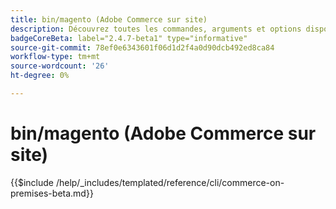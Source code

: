 ```yaml
---
title: bin/magento (Adobe Commerce sur site)
description: Découvrez toutes les commandes, arguments et options disponibles pour l’outil de ligne de commande Adobe Commerce bin/magento.
badgeCoreBeta: label="2.4.7-beta1" type="informative"
source-git-commit: 78ef0e6343601f06d1d2f4a0d90dcb492ed8ca84
workflow-type: tm+mt
source-wordcount: '26'
ht-degree: 0%

---
```


# bin/magento (Adobe Commerce sur site)

{{$include /help/_includes/templated/reference/cli/commerce-on-premises-beta.md}}
